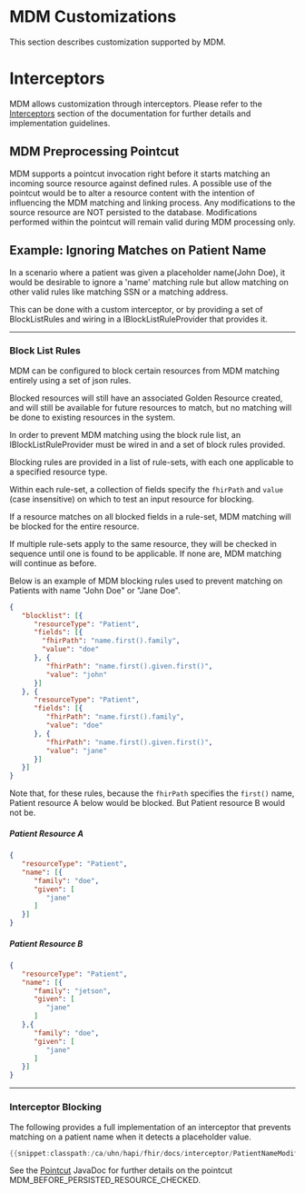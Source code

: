 # MDM Customizations

This section describes customization supported by MDM.

# Interceptors

MDM allows customization through interceptors.  Please refer to the [Interceptors](/hapi-fhir/docs/interceptors/interceptors.html) section of the documentation for further details and implementation guidelines.   

## MDM Preprocessing Pointcut

MDM supports a pointcut invocation right before it starts matching an incoming source resource against defined rules.  A possible use of the pointcut would be to alter a resource content with the intention of influencing the MDM matching and linking process.  Any modifications to the source resource are NOT persisted to the database.  Modifications performed within the pointcut will remain valid during MDM processing only.

## Example: Ignoring Matches on Patient Name

In a scenario where a patient was given a placeholder name(John Doe), it would be desirable to ignore a 'name' matching rule but allow matching on other valid rules like matching SSN or a matching address.  

This can be done with a custom interceptor, or by providing a set of BlockListRules and wiring in a
IBlockListRuleProvider that provides it.

---

### Block List Rules

MDM can be configured to block certain resources from MDM matching entirely
using a set of json rules.

Blocked resources will still have an associated Golden Resource
created, and will still be available for future resources to match,
but no matching will be done to existing resources in the system.

In order to prevent MDM matching using the block rule list,
an IBlockListRuleProvider must be wired in and a set of block rules provided.

Blocking rules are provided in a list of rule-sets,
with each one applicable to a specified resource type.

Within each rule-set, a collection of fields specify the
`fhirPath` and `value` (case insensitive) on which to test an input resource for blocking.

If a resource matches on all blocked fields in a rule-set,
MDM matching will be blocked for the entire resource.

If multiple rule-sets apply to the same resource, they will be checked
in sequence until one is found to be applicable. If none are, MDM matching
will continue as before.

Below is an example of MDM blocking rules used to prevent matching on Patients
with name "John Doe" or "Jane Doe".

```json
{
   "blocklist": [{
      "resourceType": "Patient",
      "fields": [{
        "fhirPath": "name.first().family",
        "value": "doe"
      }, {
         "fhirPath": "name.first().given.first()",
         "value": "john"
      }]
   }, {
      "resourceType": "Patient",
      "fields": [{
         "fhirPath": "name.first().family",
         "value": "doe"
      }, {
         "fhirPath": "name.first().given.first()",
         "value": "jane"
      }]
   }]
}
```

Note that, for these rules, because the `fhirPath` specifies the `first()` name,
Patient resource A below would be blocked. But Patient resource B would not be.

##### Patient Resource A

```json
{
   "resourceType": "Patient",
   "name": [{
      "family": "doe",
      "given": [
         "jane"
      ]
   }]
}
```

##### Patient Resource B

```json
{
   "resourceType": "Patient",
   "name": [{
      "family": "jetson",
      "given": [
         "jane"
      ]
   },{
      "family": "doe",
      "given": [
         "jane"
      ]
   }]
}
```

---

### Interceptor Blocking

The following provides a full implementation of an interceptor that prevents matching on a patient name when it detects a placeholder value.  

```java
{{snippet:classpath:/ca/uhn/hapi/fhir/docs/interceptor/PatientNameModifierMdmPreProcessingInterceptor.java|patientInterceptor}}
```

See the [Pointcut](/apidocs/hapi-fhir-base/ca/uhn/fhir/interceptor/api/Pointcut.html) JavaDoc for further details on the pointcut MDM_BEFORE_PERSISTED_RESOURCE_CHECKED.
